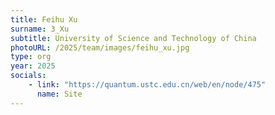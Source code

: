 ```yaml
---
title: Feihu Xu
surname: 3_Xu
subtitle: University of Science and Technology of China
photoURL: /2025/team/images/feihu_xu.jpg
type: org
year: 2025
socials:
    - link: "https://quantum.ustc.edu.cn/web/en/node/475"
      name: Site
---
```


